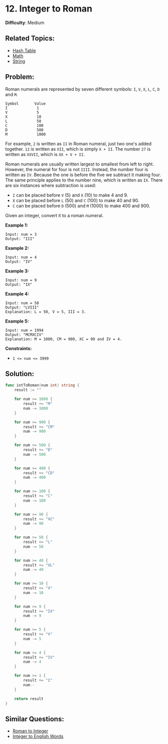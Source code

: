 # 12. Integer to Roman

**Difficulty**: Medium

## Related Topics:
- [Hash Table](https://leetcode.com/tag/hash-table/)
- [Math](https://leetcode.com/tag/math/)
- [String](https://leetcode.com/tag/string/)

## Problem:

Roman numerals are represented by seven different symbols: `I`, `V`, `X`, `L`, `C`, `D` and `M`.

```
Symbol       Value
I             1
V             5
X             10
L             50
C             100
D             500
M             1000
```

For example, `2` is written as `II` in Roman numeral, just two one's added together. `12` is written as `XII`, which is simply `X + II`. The number `27` is written as `XXVII`, which is `XX + V + II`.

Roman numerals are usually written largest to smallest from left to right. However, the numeral for four is not `IIII`. Instead, the number four is written as `IV`. Because the one is before the five we subtract it making four. The same principle applies to the number nine, which is written as `IX`. There are six instances where subtraction is used:

- `I` can be placed before `V` (5) and `X` (10) to make 4 and 9.
- `X` can be placed before `L` (50) and `C` (100) to make 40 and 90.
- `C` can be placed before `D` (500) and `M` (1000) to make 400 and 900.

Given an integer, convert it to a roman numeral.

**Example 1:**

```
Input: num = 3
Output: "III"
```

**Example 2:**

```
Input: num = 4
Output: "IV"
```

**Example 3:**

```
Input: num = 9
Output: "IX"
```

**Example 4:**

```
Input: num = 58
Output: "LVIII"
Explanation: L = 50, V = 5, III = 3.
```

**Example 5:**

```
Input: num = 1994
Output: "MCMXCIV"
Explanation: M = 1000, CM = 900, XC = 90 and IV = 4.
```

**Constraints:**

- `1 <= num <= 3999`

## Solution:

```go
func intToRoman(num int) string {
	result := ""

	for num >= 1000 {
		result += "M"
		num -= 1000
	}

	for num >= 900 {
		result += "CM"
		num -= 900
	}

	for num >= 500 {
		result += "D"
		num -= 500
	}

	for num >= 400 {
		result += "CD"
		num -= 400
	}

	for num >= 100 {
		result += "C"
		num -= 100
	}

	for num >= 90 {
		result += "XC"
		num -= 90
	}

	for num >= 50 {
		result += "L"
		num -= 50
	}

	for num >= 40 {
		result += "XL"
		num -= 40
	}

	for num >= 10 {
		result += "X"
		num -= 10
	}

	for num >= 9 {
		result += "IX"
		num -= 9
	}

	for num >= 5 {
		result += "V"
		num -= 5
	}

	for num >= 4 {
		result += "IV"
		num -= 4
	}

	for num >= 1 {
		result += "I"
		num--
	}

	return result
}
```

## Similar Questions:

- [Roman to Integer](https://github.com/ju-popov/leetcode.com/tree/main/problems/roman-to-integer/)
- [Integer to English Words](https://github.com/ju-popov/leetcode.com/tree/main/problems/integer-to-english-words/)
